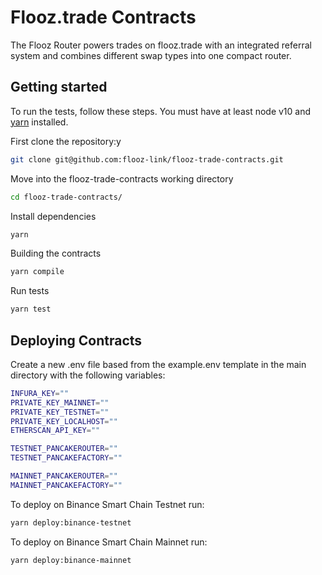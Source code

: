 # Flooz.trade Contracts

The Flooz Router powers trades on flooz.trade with an integrated referral system and combines different swap types into one compact router.

## Getting started
To run the tests, follow these steps. You must have at least node v10 and [yarn](https://yarnpkg.com/) installed.

First clone the repository:y

```sh
git clone git@github.com:flooz-link/flooz-trade-contracts.git
```

Move into the flooz-trade-contracts working directory

```sh
cd flooz-trade-contracts/
```

Install dependencies

```sh
yarn
```

Building the contracts

```sh
yarn compile
```

Run tests

```sh
yarn test
```

## Deploying Contracts

Create a new .env file based from the example.env template in the main directory with the following variables:

```sh
INFURA_KEY=""
PRIVATE_KEY_MAINNET=""
PRIVATE_KEY_TESTNET=""
PRIVATE_KEY_LOCALHOST=""
ETHERSCAN_API_KEY=""

TESTNET_PANCAKEROUTER=""
TESTNET_PANCAKEFACTORY=""

MAINNET_PANCAKEROUTER=""
MAINNET_PANCAKEFACTORY=""
```

To deploy on Binance Smart Chain Testnet run:
```sh
yarn deploy:binance-testnet
```

To deploy on Binance Smart Chain Mainnet run:
```sh
yarn deploy:binance-mainnet
```
